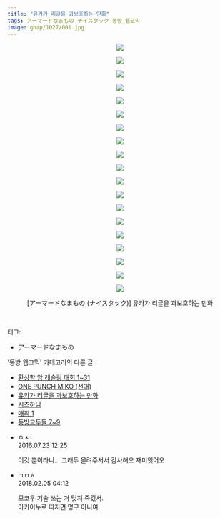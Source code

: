 ```yaml
---
title: "유카가 리글을 과보호하는 만화"
tags: アーマードなまもの ナイスタック 동방_웹코믹
image: ghap/1027/001.jpg
---
```

<div class="article">
<p style="text-align: center; clear: none; float: none;"><img src="{{ site.nasurl }}/ghap/1027/001.jpg"/></p>
<p style="text-align: center; clear: none; float: none;"><img src="{{ site.nasurl }}/ghap/1027/002.jpg"/></p>
<p style="text-align: center; clear: none; float: none;"><img src="{{ site.nasurl }}/ghap/1027/003.jpg"/></p>
<p style="text-align: center; clear: none; float: none;"><img src="{{ site.nasurl }}/ghap/1027/004.jpg"/></p>
<p style="text-align: center; clear: none; float: none;"><img src="{{ site.nasurl }}/ghap/1027/005.jpg"/></p>
<p style="text-align: center; clear: none; float: none;"><img src="{{ site.nasurl }}/ghap/1027/006.jpg"/></p>
<p style="text-align: center; clear: none; float: none;"><img src="{{ site.nasurl }}/ghap/1027/007.jpg"/></p>
<p style="text-align: center; clear: none; float: none;"><img src="{{ site.nasurl }}/ghap/1027/008.jpg"/></p>
<p style="text-align: center; clear: none; float: none;"><img src="{{ site.nasurl }}/ghap/1027/009.jpg"/></p>
<p style="text-align: center; clear: none; float: none;"><img src="{{ site.nasurl }}/ghap/1027/010.jpg"/></p>
<p style="text-align: center; clear: none; float: none;"><img src="{{ site.nasurl }}/ghap/1027/011.jpg"/></p>
<p style="text-align: center; clear: none; float: none;"><img src="{{ site.nasurl }}/ghap/1027/012.jpg"/></p>
<p style="text-align: center; clear: none; float: none;"><img src="{{ site.nasurl }}/ghap/1027/013.jpg"/></p>
<p style="text-align: center; clear: none; float: none;"><img src="{{ site.nasurl }}/ghap/1027/014.jpg"/></p>
<p style="text-align: center; clear: none; float: none;"><img src="{{ site.nasurl }}/ghap/1027/015.jpg"/></p>
<p style="text-align: center; clear: none; float: none;"><img src="{{ site.nasurl }}/ghap/1027/016.jpg"/></p>
<p style="text-align: center; clear: none; float: none;"><img src="{{ site.nasurl }}/ghap/1027/017.jpg"/></p>
<p style="text-align: center; clear: none; float: none;"><img src="{{ site.nasurl }}/ghap/1027/018.jpg"/></p>
<p style="text-align: center; clear: none; float: none;"><img src="{{ site.nasurl }}/ghap/1027/019.jpg"/></p>
<p style="text-align: center; clear: none; float: none;">[アーマードなまもの (ナイスタック)] 유카가 리글을 과보호하는 만화</p>
<p><br/></p>
</div><div class="tagTrail">
<p>태그: </p>
<ul>
<li>アーマードなまもの</li>
</ul>
</div><div class="another">
<p>'동방 웹코믹' 카테고리의 다른 글</p>
<ul>
<li><a href="/2016-07-23-ghap_1045">환상향 암 레슬링 대회 1~31</a></li>
<li><a href="/2016-07-23-ghap_1028">ONE PUNCH MIKO (선대)</a></li>
<li><a href="/2016-07-23-ghap_1027">유카가 리글을 과보호하는 만화</a></li>
<li><a href="/2016-07-22-ghap_1006">시즈하님</a></li>
<li><a href="/2016-07-21-ghap_979">애죄 1</a></li>
<li><a href="/2016-07-21-ghap_971">동방교두돌 7~9</a></li>
</ul>
</div><div class="cb_module cb_fluid">
<div class="cb_wrt cb_profile">
<div class="comment">
<ul>
<li class="cb_thumb_off" id="comment14762997">
<div class="cb_comment_area">
<div class="cb_info_area">
<div class="cb_section">
<span class="cb_nick_name">ㅇㅅㄴ</span>
</div>
<div class="cb_section">
<span class="cb_date">2016.07.23 12:25 </span>
</div>
</div>
<div class="cb_dsc_comment">
<p class="cb_dsc">
											이것 뿐이라니... 그래두 올려주서서 감사해오 재미잇어오
										</p>
</div>
</div></li>
<li class="cb_thumb_off" id="comment15192049">
<div class="cb_comment_area">
<div class="cb_info_area">
<div class="cb_section">
<span class="cb_nick_name">ㄱㅁㅎ</span>
</div>
<div class="cb_section">
<span class="cb_date">2018.02.05 04:12 </span>
</div>
</div>
<div class="cb_dsc_comment">
<p class="cb_dsc">
											모코우 기술 쓰는 거 멋져 죽겄서.<br/>
아카이누로 따지면 명구 아니여.
										</p>
</div>
</div></li>
</ul>
</div>
</div><!-- commentList close -->
</div>
<br/>
<p id="refer"></p>
<br/>

